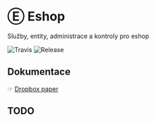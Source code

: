 # Ⓔ Eshop
Služby, entity, administrace a kontroly pro eshop
 
![Travis](https://travis-ci.org/liquiddesign/eshop.svg?branch=master)
![Release](https://img.shields.io/github/v/release/liquiddesign/eshop.svg?1)

## Dokumentace
☞ [Dropbox paper](https://paper.dropbox.com/doc/Messages--A9L2iCAckPxrssEBrtLFfO~lAg-Ys1ougYFs5QFVusokIN3z)

## TODO